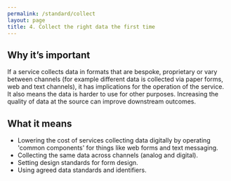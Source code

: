 ```yaml
---
permalink: /standard/collect
layout: page
title: 4. Collect the right data the first time
---
```


## Why it’s important

If a service collects data in formats that are bespoke, proprietary or vary between channels (for example different data is collected via paper forms, web and text channels), it has implications for the operation of the service. It also means the data is harder to use for other purposes. Increasing the quality of data at the source can improve downstream outcomes.


## What it means

* Lowering the cost of services collecting data digitally by operating 'common components' for things like web forms and text messaging.
* Collecting the same data across channels (analog and digital).
* Setting design standards for form design.
* Using agreed data standards and identifiers.
